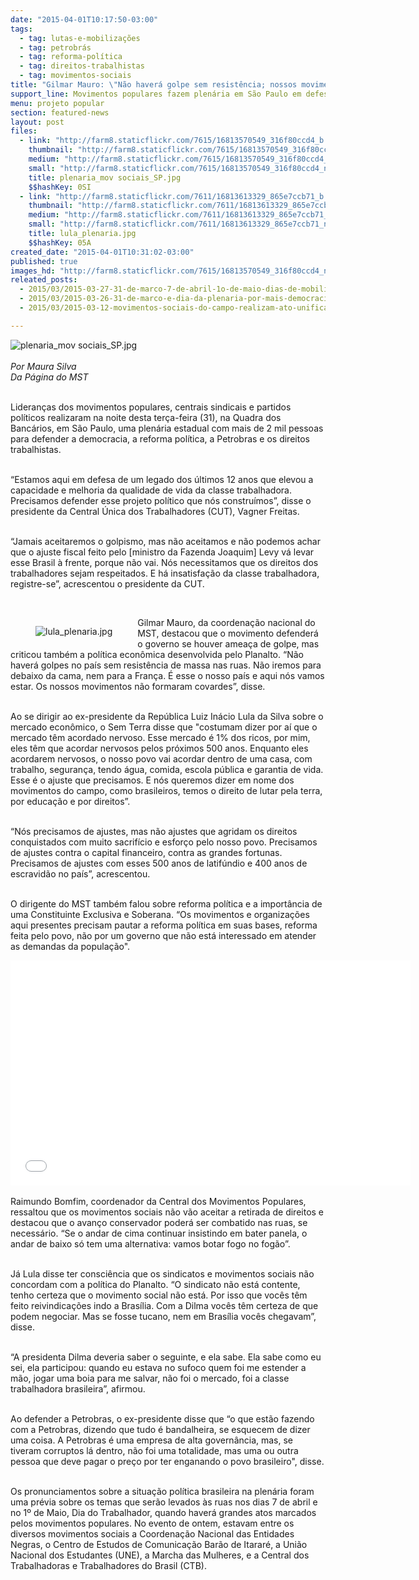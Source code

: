 ```yaml
---
date: "2015-04-01T10:17:50-03:00"
tags:
  - tag: lutas-e-mobilizações
  - tag: petrobrás
  - tag: reforma-política
  - tag: direitos-trabalhistas
  - tag: movimentos-sociais
title: "Gilmar Mauro: \"Não haverá golpe sem resistência; nossos movimentos não formaram covardes”"
support_line: Movimentos populares fazem plenária em São Paulo em defesa dos direitos e contra a corrupção. Atividade é um esquenta para ato do dia 7/04.
menu: projeto popular
section: featured-news
layout: post
files:
  - link: "http://farm8.staticflickr.com/7615/16813570549_316f80ccd4_b.jpg"
    thumbnail: "http://farm8.staticflickr.com/7615/16813570549_316f80ccd4_t.jpg"
    medium: "http://farm8.staticflickr.com/7615/16813570549_316f80ccd4_z.jpg"
    small: "http://farm8.staticflickr.com/7615/16813570549_316f80ccd4_n.jpg"
    title: plenaria_mov sociais_SP.jpg
    $$hashKey: 0SI
  - link: "http://farm8.staticflickr.com/7611/16813613329_865e7ccb71_b.jpg"
    thumbnail: "http://farm8.staticflickr.com/7611/16813613329_865e7ccb71_t.jpg"
    medium: "http://farm8.staticflickr.com/7611/16813613329_865e7ccb71_z.jpg"
    small: "http://farm8.staticflickr.com/7611/16813613329_865e7ccb71_n.jpg"
    title: lula_plenaria.jpg
    $$hashKey: 05A
created_date: "2015-04-01T10:31:02-03:00"
published: true
images_hd: "http://farm8.staticflickr.com/7615/16813570549_316f80ccd4_n.jpg"
releated_posts:
  - 2015/03/2015-03-27-31-de-marco-7-de-abril-1o-de-maio-dias-de-mobilizacao.md
  - 2015/03/2015-03-26-31-de-marco-e-dia-da-plenaria-por-mais-democracia-mais-direitos-e-combate-a-corrupcao.md
  - 2015/03/2015-03-12-movimentos-sociais-do-campo-realizam-ato-unificado-em-sp.md

---
```

<p><img alt="plenaria_mov sociais_SP.jpg" src="http://farm8.staticflickr.com/7615/16813570549_316f80ccd4_b.jpg" /><br />
<br />
<em>Por Maura Silva<br />
Da P&aacute;gina do MST</em></p>

<p><br />
Lideran&ccedil;as dos movimentos populares, centrais sindicais e partidos pol&iacute;ticos realizaram na noite desta ter&ccedil;a-feira (31), na Quadra dos Banc&aacute;rios, em S&atilde;o Paulo, uma plen&aacute;ria estadual com mais de 2 mil pessoas para defender a democracia, a reforma pol&iacute;tica, a Petrobras e os direitos trabalhistas.</p>

<p><br />
&ldquo;Estamos aqui em defesa de um legado dos &uacute;ltimos 12 anos que elevou a capacidade e melhoria da qualidade de vida da classe trabalhadora. Precisamos defender esse projeto pol&iacute;tico que n&oacute;s constru&iacute;mos&rdquo;, disse o presidente da Central &Uacute;nica dos Trabalhadores (CUT), Vagner Freitas.</p>

<p><br />
&ldquo;Jamais aceitaremos o golpismo, mas n&atilde;o aceitamos e n&atilde;o podemos achar que o ajuste fiscal feito pelo [ministro da Fazenda Joaquim] Levy v&aacute; levar esse Brasil &agrave; frente, porque n&atilde;o vai. N&oacute;s necessitamos que os direitos dos trabalhadores sejam respeitados. E h&aacute; insatisfa&ccedil;&atilde;o da classe trabalhadora, registre-se&rdquo;, acrescentou o presidente da CUT.</p>

<p>&nbsp;</p>

<figure class="image" style="float:left"><img alt="lula_plenaria.jpg" src="http://farm8.staticflickr.com/7611/16813613329_865e7ccb71_b.jpg" />
<figcaption></figcaption>
</figure>

<p>Gilmar Mauro, da coordena&ccedil;&atilde;o nacional do MST, destacou que o movimento defender&aacute; o governo se houver amea&ccedil;a de golpe, mas criticou tamb&eacute;m a pol&iacute;tica econ&ocirc;mica desenvolvida pelo Planalto. &ldquo;N&atilde;o haver&aacute; golpes no pa&iacute;s sem resist&ecirc;ncia de massa nas ruas. N&atilde;o iremos para debaixo da cama, nem para a Fran&ccedil;a. &Eacute; esse o nosso pa&iacute;s e aqui n&oacute;s vamos estar. Os nossos movimentos n&atilde;o formaram covardes&rdquo;, disse.</p>

<p><br />
Ao se dirigir ao ex-presidente da Rep&uacute;blica Luiz In&aacute;cio Lula da Silva sobre o mercado econ&ocirc;mico, o Sem Terra disse que &quot;costumam dizer por a&iacute; que o mercado t&ecirc;m acordado nervoso. Esse mercado &eacute; 1% dos ricos, por mim, eles t&ecirc;m que acordar nervosos pelos pr&oacute;ximos 500 anos. Enquanto eles acordarem nervosos, o nosso povo vai acordar dentro de uma casa, com trabalho, seguran&ccedil;a, tendo &aacute;gua, comida, escola p&uacute;blica e garantia de vida. Esse &eacute; o ajuste que precisamos. E n&oacute;s queremos dizer em nome dos movimentos do campo, como brasileiros, temos o direito de lutar pela terra, por educa&ccedil;&atilde;o e por direitos&rdquo;.</p>

<p><br />
&ldquo;N&oacute;s precisamos de ajustes, mas n&atilde;o ajustes que agridam os direitos conquistados com muito sacrif&iacute;cio e esfor&ccedil;o pelo nosso povo. Precisamos de ajustes contra o capital financeiro, contra as grandes fortunas. Precisamos de ajustes com esses 500 anos de latif&uacute;ndio e 400 anos de escravid&atilde;o no pa&iacute;s&rdquo;, acrescentou.</p>

<p><br />
O dirigente do MST tamb&eacute;m falou sobre reforma pol&iacute;tica e a import&acirc;ncia de uma Constituinte Exclusiva e Soberana. &ldquo;Os movimentos e organiza&ccedil;&otilde;es aqui presentes precisam pautar a reforma pol&iacute;tica em suas bases, reforma feita pelo povo, n&atilde;o por um governo que n&atilde;o est&aacute; interessado em atender as demandas da popula&ccedil;&atilde;o&quot;.</p>

<p><iframe allowfullscreen="" frameborder="0" height="360" src="//www.youtube.com/embed/wDQPOJrv7j4" width="640"></iframe><br />
<br />
Raimundo Bomfim, coordenador da Central dos Movimentos Populares, ressaltou que os movimentos sociais n&atilde;o v&atilde;o aceitar a retirada de direitos e destacou que o avan&ccedil;o conservador poder&aacute; ser combatido nas ruas, se necess&aacute;rio. &ldquo;Se o andar de cima continuar insistindo em bater panela, o andar de baixo s&oacute; tem uma alternativa: vamos botar fogo no fog&atilde;o&rdquo;.</p>

<p><br />
J&aacute; Lula disse ter consci&ecirc;ncia que os sindicatos e movimentos sociais n&atilde;o concordam com a pol&iacute;tica do Planalto. &ldquo;O sindicato n&atilde;o est&aacute; contente, tenho certeza que o movimento social n&atilde;o est&aacute;. Por isso que voc&ecirc;s t&ecirc;m feito reivindica&ccedil;&otilde;es indo a Bras&iacute;lia. Com a Dilma voc&ecirc;s t&ecirc;m certeza de que podem negociar. Mas se fosse tucano, nem em Bras&iacute;lia voc&ecirc;s chegavam&rdquo;, disse.</p>

<p><br />
&ldquo;A presidenta Dilma deveria saber o seguinte, e ela sabe. Ela sabe como eu sei, ela participou: quando eu estava no sufoco quem foi me estender a m&atilde;o, jogar uma boia para me salvar, n&atilde;o foi o mercado, foi a classe trabalhadora brasileira&rdquo;, afirmou.</p>

<p><br />
Ao defender a Petrobras, o ex-presidente disse que &ldquo;o que est&atilde;o fazendo com a Petrobras, dizendo que tudo &eacute; bandalheira, se esquecem de dizer uma coisa. A Petrobras &eacute; uma empresa de alta govern&acirc;ncia, mas, se tiveram corruptos l&aacute; dentro, n&atilde;o foi uma totalidade, mas uma ou outra pessoa que deve pagar o pre&ccedil;o por ter enganando o povo brasileiro&quot;, disse.</p>

<p><br />
Os pronunciamentos sobre a situa&ccedil;&atilde;o pol&iacute;tica brasileira na plen&aacute;ria foram uma pr&eacute;via sobre os temas que ser&atilde;o levados &agrave;s ruas nos dias 7 de abril e no 1&ordm; de Maio, Dia do Trabalhador, quando haver&aacute; grandes atos marcados pelos movimentos populares. No evento de ontem, estavam entre os diversos movimentos sociais a Coordena&ccedil;&atilde;o Nacional das Entidades Negras, o Centro de Estudos de Comunica&ccedil;&atilde;o Bar&atilde;o de Itarar&eacute;, a Uni&atilde;o Nacional dos Estudantes (UNE), a Marcha das Mulheres, e a Central dos Trabalhadoras e Trabalhadores do Brasil (CTB).</p>
